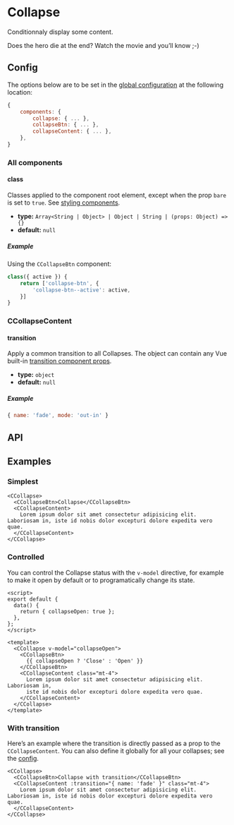 # Collapse

Conditionnaly display some content.

<Showcase>
    <CCollapse variant="panel" v-slot="{ active }" class="max-w-md">
        <CCollapseBtn variant="panel">
            Does the hero die at the end?
            <CIcon :id="active ? 'chevron-up' : 'chevron-down'" />
        </CCollapseBtn>
        <CCollapseContent variant="panel">
            Watch the movie and you’ll know ;-)
        </CCollapseContent>
    </CCollapse>
</Showcase>

## Config

The options below are to be set in the [global configuration](/guide/config.html) at the following location:

```js
{
    components: {
        collapse: { ... },
        collapseBtn: { ... },
        collapseContent: { ... },
    },
}
```

### All components

#### class

Classes applied to the component root element, except when the prop `bare` is set to `true`. See [styling components](/guide/styling-components/).

- **type:** `Array<String | Object> | Object | String | (props: Object) => {}`
- **default:** `null`

##### Example

Using the `CCollapseBtn` component:

```js
class({ active }) {
    return ['collapse-btn', {
        'collapse-btn--active': active,
    }]
}
```

### CCollapseContent

#### transition

Apply a common transition to all Collapses. The object can contain any Vue built-in [transition component props](https://v3.vuejs.org/api/built-in-components.html#transition).

- **type:** `object`
- **default:** `null`

##### Example

```js
{ name: 'fade', mode: 'out-in' }
```

## API

<Docgen :components="['CCollapse', 'CCollapseBtn', 'CCollapseContent']" />

## Examples

### Simplest

```vue-html
<CCollapse>
  <CCollapseBtn>Collapse</CCollapseBtn>
  <CCollapseContent>
    Lorem ipsum dolor sit amet consectetur adipisicing elit. Laboriosam in, iste id nobis dolor excepturi dolore expedita vero quae.
  </CCollapseContent>
</CCollapse>
```

### Controlled

You can control the Collapse status with the `v-model` directive, for example to make it open by default or to programatically change its state.

```vue
<script>
export default {
  data() {
    return { collapseOpen: true };
  },
};
</script>

<template>
  <CCollapse v-model="collapseOpen">
    <CCollapseBtn>
      {{ collapseOpen ? 'Close' : 'Open' }}
    </CCollapseBtn>
    <CCollapseContent class="mt-4">
      Lorem ipsum dolor sit amet consectetur adipisicing elit. Laboriosam in,
      iste id nobis dolor excepturi dolore expedita vero quae.
    </CCollapseContent>
  </CCollapse>
</template>
```

### With transition

Here’s an example where the transition is directly passed as a prop to the `CCollapseContent`. You can also define it globally for all your collapses; see the [config](#config).

```vue-html
<CCollapse>
  <CCollapseBtn>Collapse with transition</CCollapseBtn>
  <CCollapseContent :transition="{ name: 'fade' }" class="mt-4">
    Lorem ipsum dolor sit amet consectetur adipisicing elit. Laboriosam in, iste id nobis dolor excepturi dolore expedita vero quae.
  </CCollapseContent>
</CCollapse>
```
